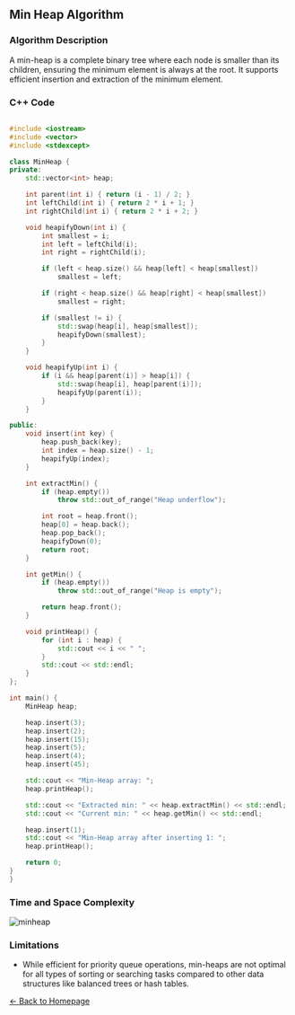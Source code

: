 ## Min Heap Algorithm

### Algorithm Description
A min-heap is a complete binary tree where each node is smaller than its children, ensuring the minimum element is always at the root. It supports efficient insertion and extraction of the minimum element.

### C++ Code

```cpp

#include <iostream>
#include <vector>
#include <stdexcept> 

class MinHeap {
private:
    std::vector<int> heap;

    int parent(int i) { return (i - 1) / 2; }
    int leftChild(int i) { return 2 * i + 1; }
    int rightChild(int i) { return 2 * i + 2; }

    void heapifyDown(int i) {
        int smallest = i;
        int left = leftChild(i);
        int right = rightChild(i);

        if (left < heap.size() && heap[left] < heap[smallest])
            smallest = left;

        if (right < heap.size() && heap[right] < heap[smallest])
            smallest = right;

        if (smallest != i) {
            std::swap(heap[i], heap[smallest]);
            heapifyDown(smallest);
        }
    }

    void heapifyUp(int i) {
        if (i && heap[parent(i)] > heap[i]) {
            std::swap(heap[i], heap[parent(i)]);
            heapifyUp(parent(i));
        }
    }

public:
    void insert(int key) {
        heap.push_back(key);
        int index = heap.size() - 1;
        heapifyUp(index);
    }

    int extractMin() {
        if (heap.empty())
            throw std::out_of_range("Heap underflow");

        int root = heap.front();
        heap[0] = heap.back();
        heap.pop_back();
        heapifyDown(0);
        return root;
    }

    int getMin() {
        if (heap.empty())
            throw std::out_of_range("Heap is empty");

        return heap.front();
    }

    void printHeap() {
        for (int i : heap) {
            std::cout << i << " ";
        }
        std::cout << std::endl;
    }
};

int main() {
    MinHeap heap;

    heap.insert(3);
    heap.insert(2);
    heap.insert(15);
    heap.insert(5);
    heap.insert(4);
    heap.insert(45);

    std::cout << "Min-Heap array: ";
    heap.printHeap();

    std::cout << "Extracted min: " << heap.extractMin() << std::endl;
    std::cout << "Current min: " << heap.getMin() << std::endl;

    heap.insert(1);
    std::cout << "Min-Heap array after inserting 1: ";
    heap.printHeap();

    return 0;
}
}
```

### Time and Space Complexity
![minheap](https://github.com/DEBANSHU007/FoodDelivery.github.io/assets/67229736/cefa1461-f72f-496b-87cb-642d1de2a45e)



### Limitations
* While efficient for priority queue operations, min-heaps are not optimal for all types of sorting or searching tasks compared to other data structures like balanced trees or hash tables.

[← Back to Homepage](../README.md)
